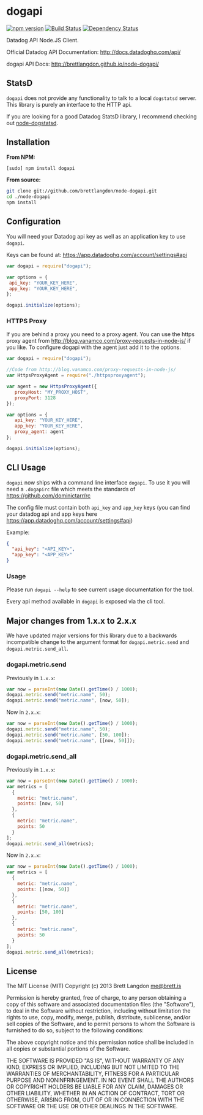 dogapi
======

[![npm version](https://badge.fury.io/js/dogapi.svg)](https://www.npmjs.com/package/dogapi)
[![Build Status](https://travis-ci.org/brettlangdon/node-dogapi.svg?branch=master)](https://travis-ci.org/brettlangdon/node-dogapi)
[![Dependency Status](https://david-dm.org/brettlangdon/node-dogapi.svg)](https://david-dm.org/brettlangdon/node-dogapi)

Datadog API Node.JS Client.

Official Datadog API Documentation: http://docs.datadoghq.com/api/

dogapi API Docs: http://brettlangdon.github.io/node-dogapi/

## StatsD

`dogapi` does not provide any functionality to talk to a local `dogstatsd` server.
This library is purely an interface to the HTTP api.

If you are looking for a good Datadog StatsD library, I recommend checking out [node-dogstatsd](https://github.com/joybro/node-dogstatsd).

## Installation

**From NPM:**
```bash
[sudo] npm install dogapi
```

**From source:**
```bash
git clone git://github.com/brettlangdon/node-dogapi.git
cd ./node-dogapi
npm install
```

## Configuration

You will need your Datadog api key as well as an application key to use `dogapi`.

Keys can be found at: https://app.datadoghq.com/account/settings#api

```javascript
var dogapi = require("dogapi");

var options = {
 api_key: "YOUR_KEY_HERE",
 app_key: "YOUR_KEY_HERE",
};

dogapi.initialize(options);
```

### HTTPS Proxy

If you are behind a proxy you need to a proxy agent. You can use the https proxy agent from
http://blog.vanamco.com/proxy-requests-in-node-js/ if you like.
To configure dogapi with the agent just add it to the options.

```javascript
var dogapi = require("dogapi");

//Code from http://blog.vanamco.com/proxy-requests-in-node-js/
var HttpsProxyAgent = require("./httpsproxyagent");

var agent = new HttpsProxyAgent({
   proxyHost: "MY_PROXY_HOST",
   proxyPort: 3128
});

var options = {
   api_key: "YOUR_KEY_HERE",
   app_key: "YOUR_KEY_HERE",
   proxy_agent: agent
};

dogapi.initialize(options);
```

## CLI Usage

`dogapi` now ships with a command line interface `dogapi`. To use it you
will need a `.dogapirc` file which meets the standards of
https://github.com/dominictarr/rc

The config file must contain both `api_key` and `app_key` keys (you can find
your datadog api and app keys here
https://app.datadoghq.com/account/settings#api)

Example:

```json
{
  "api_key": "<API_KEY>",
  "app_key": "<APP_KEY>"
}
```

### Usage

Please run `dogapi --help` to see current usage documentation for the tool.

Every api method available in `dogapi` is exposed via the cli tool.

## Major changes from 1.x.x to 2.x.x
We have updated major versions for this library due to a backwards incompatible change to the argument format for `dogapi.metric.send` and `dogapi.metric.send_all`.

### dogapi.metric.send
Previously in `1.x.x`:

```javascript
var now = parseInt(new Date().getTime() / 1000);
dogapi.metric.send("metric.name", 50);
dogapi.metric.send("metric.name", [now, 50]);
```

Now in `2.x.x`:

```javascript
var now = parseInt(new Date().getTime() / 1000);
dogapi.metric.send("metric.name", 50);
dogapi.metric.send("metric.name", [50, 100]);
dogapi.metric.send("metric.name", [[now, 50]]);
```

### dogapi.metric.send_all
Previously in `1.x.x`:

```javascript
var now = parseInt(new Date().getTime() / 1000);
var metrics = [
  {
    metric: "metric.name",
    points: [now, 50]
  },
  {
    metric: "metric.name",
    points: 50
  }
];
dogapi.metric.send_all(metrics);
```

Now in `2.x.x`:

```javascript
var now = parseInt(new Date().getTime() / 1000);
var metrics = [
  {
    metric: "metric.name",
    points: [[now, 50]]
  },
  {
    metric: "metric.name",
    points: [50, 100]
  },
  {
    metric: "metric.name",
    points: 50
  }
];
dogapi.metric.send_all(metrics);
```

## License

The MIT License (MIT)
Copyright (c) 2013 Brett Langdon <me@brett.is>

Permission is hereby granted, free of charge, to any person obtaining a copy of this software and associated documentation files (the "Software"), to deal in the Software without restriction, including without limitation the rights to use, copy, modify, merge, publish, distribute, sublicense, and/or sell copies of the Software, and to permit persons to whom the Software is furnished to do so, subject to the following conditions:

The above copyright notice and this permission notice shall be included in all copies or substantial portions of the Software.

THE SOFTWARE IS PROVIDED "AS IS", WITHOUT WARRANTY OF ANY KIND, EXPRESS OR IMPLIED, INCLUDING BUT NOT LIMITED TO THE WARRANTIES OF MERCHANTABILITY, FITNESS FOR A PARTICULAR PURPOSE AND NONINFRINGEMENT. IN NO EVENT SHALL THE AUTHORS OR COPYRIGHT HOLDERS BE LIABLE FOR ANY CLAIM, DAMAGES OR OTHER LIABILITY, WHETHER IN AN ACTION OF CONTRACT, TORT OR OTHERWISE, ARISING FROM, OUT OF OR IN CONNECTION WITH THE SOFTWARE OR THE USE OR OTHER DEALINGS IN THE SOFTWARE.

